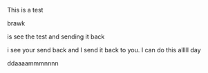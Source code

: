 This is a test

brawk

is see the test and sending it back

i see your send back and I send it back to you.
I can do this alllll day

ddaaaammmnnnn
